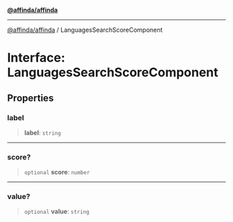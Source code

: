 [**@affinda/affinda**](../README.md)

***

[@affinda/affinda](../globals.md) / LanguagesSearchScoreComponent

# Interface: LanguagesSearchScoreComponent

## Properties

### label

> **label**: `string`

***

### score?

> `optional` **score**: `number`

***

### value?

> `optional` **value**: `string`
